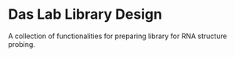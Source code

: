 # Das Lab Library Design

A collection of functionalities for preparing library for RNA structure probing.
